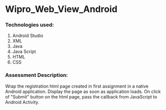 # Wipro_Web_View_Android

### Technologies used:
1. Android Studio
2. XML
3. Java
4. Java Script
5. HTML
6. CSS

### Assessment Description:
Wrap the registration html page created in first assignment in a native Android application. Display the page as soon as application loads.
On click of "Submit" button on the html page, pass the callback from JavaScript to Android Activity.
